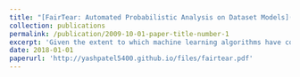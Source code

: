 ```yaml
---
title: "[FairTear: Automated Probabilistic Analysis on Dataset Models](http://yashpatel5400.github.io/files/fairtear.pdf)"
collection: publications
permalink: /publication/2009-10-01-paper-title-number-1
excerpt: 'Given the extent to which machine learning algorithms have come to characterize lives, both on a daily and longscale basis, the study of their ingrained biases is much in order. Many tools have emerged to understand such biases, both those that explicitly look at the underlying classifier code (white-box) and those that are agnostic thereof (black-box). White-box tools can provide greater insight, but are typically limited in the types of models they can analyze. A new tool, FairSquare, provides a method of applying white-box techniques to more complex models. However, since FairSquare requires a new classifier syntax and knowledge of an underlying population model, there was much left to be desired as an end-user. We present a tool, FairTear, which provides a clean UI through which end users can feed in their classifier and view its analysis result from the FairSquare tool. Our tool automates both the process of generating the population model and the process of converting a classifier to the FairSquare syntax. In turn, the user is fully abstracted from the FairSquare back-end, allowing them to determine the fairness of his algorithm without any additional knowledge than what is contained in their code. FairTear is capable of making use of nearly all the supported FairSquare functionality, supporting multi-level conditioning of population model features and different feature distributions (Gaussian and multi-step uniform). FairTear also integrates with the popular scikit-learn Python machine learning package, supporting several of its classifiers (decision trees, SVMs, and neural networks) in addition to additional preprocessing steps (StandardScaler). In doing so, we hope to allow a variety of endusers, from academia and industry alike, to take advantage of our system in real-world machine learning pipelines. Tests revealed full automation on all ends (i.e. supporting each of the classifiers referenced above), with fairness results being displayed on the front-end and an appropriate classifier decomposition visible on the back-end. In line with that, we considered further extensions to both our tool and FairSquare. These largely revolve around supporting a greater extent of the sklearn library, including additional distributions, preprocessing features, and classifiers.'
date: 2018-01-01
paperurl: 'http://yashpatel5400.github.io/files/fairtear.pdf'
---
```


